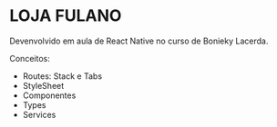 # LOJA FULANO

Devenvolvido em aula de React Native no curso de Bonieky Lacerda.

Conceitos:
- Routes: Stack e Tabs
- StyleSheet
- Componentes
- Types
- Services